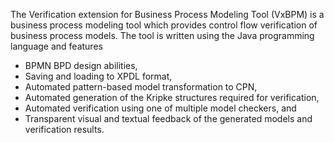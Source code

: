 The Verification extension for Business Process Modeling Tool (VxBPM) is a business process modeling tool which provides 
control flow verification of business process models. The tool is written using the Java programming language and features
* BPMN BPD design abilities, 
* Saving and loading to XPDL format,
* Automated pattern-based model transformation to CPN, 
* Automated generation of the Kripke structures required for verification, 
* Automated verification using one of multiple model checkers, and 
* Transparent visual and textual feedback of the generated models and verification results.
